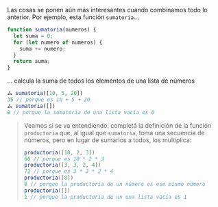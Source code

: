 Las cosas se ponen aún más interesantes cuando combinamos todo lo anterior. Por ejemplo, esta función `sumatoria`...

```javascript
function sumatoria(numeros) {
  let suma = 0;
  for (let numero of numeros) { 
    suma += numero;
  }  
  return suma;
}
```

... calcula la suma de todos los elementos de una lista de números

```javascript
ム sumatoria([10, 5, 20])
35 // porque es 10 + 5 + 20
ム sumatoria([])
0 // porque la sumatoria de una lista vacía es 0
```

> Veamos si se va entendiendo: completá la definición de la función `productoria` que, al igual que `sumatoria`, toma una secuencia de números, pero en lugar de sumarlos a todos, los multiplica: 
> 
> ```javascript
> productoria([10, 2, 3])
> 60 // porque es 10 * 2 * 3
> productoria([3, 3, 2, 4])
> 72 // porque es 3 * 3 * 2 * 4
> productoria([8])
> 8 // porque la productoria de un número es ese mismo número
> productoria([])
> 1 // porque la productoria de un una lista vacía es 1
> ```
> 




